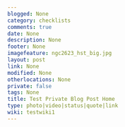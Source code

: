 ```yaml
---
blogged: None
category: checklists
comments: true
date: None
description: None
footer: None
imagefeature: ngc2623_hst_big.jpg
layout: post
link: None
modified: None
otherlocations: None
private: false
tags: None
title: Test Private Blog Post Home
type: photo|video|status|quote|link
wiki: testwiki1
---
```

<!--summary-->